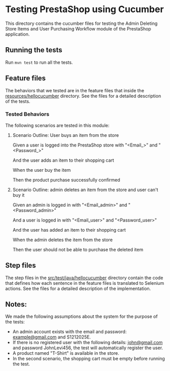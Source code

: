 # Testing PrestaShop using Cucumber
This directory contains the cucumber files for testing the Admin Deleting Store Items and User Purchasing Workflow module of the PrestaShop application.

## Running the tests
Run ```mvn test``` to run all the tests.

## Feature files
The behaviors that we tested are in the feature files that inside the [resources/hellocucumber](resources/hellocucumber) directory. See the files for a detailed description of the tests.

### Tested Behaviors
The following scenarios are tested in this module:

1.  Scenario Outline: User buys an item from the store
   
    Given a user is logged into the PrestaShop store with "<Email_>" and "<Password_>"
    
    And the user adds an item to their shopping cart
   
    When the user buy the item
   
    Then the product purchase successfully confirmed
    

2.  Scenario Outline: admin deletes an item from the store and user can't buy it
 
    Given an admin is logged in with "<Email_admin>" and "<Password_admin>"
   
    And a user is logged in with "<Email_user>" and "<Password_user>"
   
    And the user has added an item to their shopping cart
   
    When the admin deletes the item from the store
   
    Then the user should not be able to purchase the deleted item  

## Step files
The step files in the [src/test/java/hellocucumber](src/test/java/hellocucumber) directory contain the code that defines how each sentence in the feature files is translated to Selenium actions. See the files for a detailed description of the implementation.

## Notes:
We made the following assumptions about the system for the purpose of the tests:
  * An admin account exists with the email and password: example@gmail.com and S1212025E.
  * If there is no registered user with the following details: john@gmail.com and password JohnLevi456, the test will automatically register the user.
  * A product named "T-Shirt" is available in the store.
  * In the second scenario, the shopping cart must be empty before running the test.

